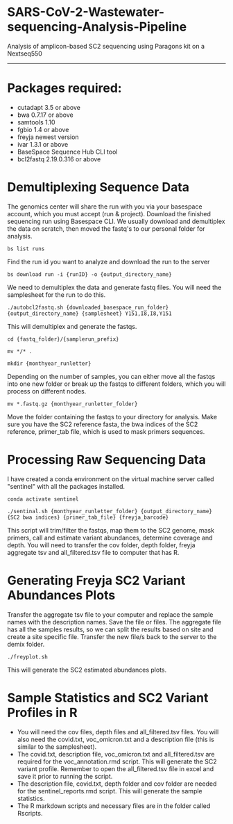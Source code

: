 # SARS-CoV-2-Wastewater-sequencing-Analysis-Pipeline
Analysis of amplicon-based SC2 sequencing using Paragons kit on a Nextseq550 

------------
# Packages required:
- cutadapt 3.5 or above
- bwa 0.7.17 or above
- samtools 1.10
- fgbio 1.4 or above
- freyja newest version
- ivar 1.3.1 or above
- BaseSpace Sequence Hub CLI tool 
- bcl2fastq 2.19.0.316 or above

# Demultiplexing Sequence Data
The genomics center will share the run with you via your basespace account, which you must accept (run & project). Download the finished sequencing run using Basespace CLI. We usually download and demultiplex the data on scratch, then moved the fastq's to our personal folder for analysis.
```
bs list runs
```
Find the run id you want to analyze and download the run to the server
```
bs download run -i {runID} -o {output_directory_name}
```
We need to demultiplex the data and generate fastq files. You will need the samplesheet for the run to do this.
```
./autobcl2fastq.sh {downloaded_basespace_run_folder} {output_directory_name} {samplesheet} Y151,I8,I8,Y151
```
This will demultiplex and generate the fastqs.
```
cd {fastq_folder}/{samplerun_prefix} 
```
```
mv */* .
```
```
mkdir {monthyear_runletter} 
```
Depending on the number of samples, you can either move all the fastqs into one new folder or break up the fastqs to different folders, which you will process on different nodes.
```
mv *.fastq.gz {monthyear_runletter_folder} 
```
Move the folder containing the fastqs to your directory for analysis. Make sure you have the SC2 reference fasta, the bwa indices of the SC2 reference, primer_tab file, which is used to mask primers sequences.

# Processing Raw Sequencing Data
I have created a conda environment on the virtual machine server called "sentinel" with all the packages installed.
```
conda activate sentinel
```
```
./sentinal.sh {monthyear_runletter_folder} {output_directory_name} {SC2 bwa indices} {primer_tab_file} {freyja_barcode}
```
This script will trim/filter the fastqs, map them to the SC2 genome, mask primers, call and estimate variant abundances, determine coverage and depth.
You will need to transfer the cov folder, depth folder, freyja aggregate tsv and all_filtered.tsv file to computer that has R.

# Generating Freyja SC2 Variant Abundances Plots

Transfer the aggregate tsv file to your computer and replace the sample names with the description names. Save the file or files. The aggregate file has all the samples results, so we can split the results based on site and create a site specific file. Transfer the new file/s back to the server to the demix folder.
```
./freyplot.sh
```
This will generate the SC2 estimated abundances plots. 

# Sample Statistics and SC2 Variant Profiles in R
- You will need the cov files, depth files and all_filtered.tsv files. You will also need the covid.txt, voc_omicron.txt and a description file (this is similar to the samplesheet).
- The covid.txt, description file, voc_omicron.txt and all_filtered.tsv are required for the voc_annotation.rmd script. This will generate the SC2 variant profile. Remember to open the all_filtered.tsv file in excel and save it prior to running the script.
- The description file, covid.txt, depth folder and cov folder are needed for the sentinel_reports.rmd script. This will generate the sample statistics.
- The R markdown scripts and necessary files are in the folder called Rscripts.



